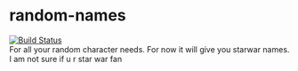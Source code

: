 # random-names
[![Build Status](https://travis-ci.org/suwigyarathore/random-names.svg?branch=master)](https://travis-ci.org/suwigyarathore/random-names)  
For all your random character needs.
For now it will give you starwar names. I am not sure if u r star war fan 
